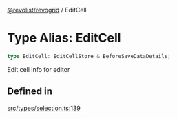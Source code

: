 [@revolist/revogrid](README.md) / EditCell

# Type Alias: EditCell

```ts
type EditCell: EditCellStore & BeforeSaveDataDetails;
```

Edit cell info for editor

## Defined in

[src/types/selection.ts:139](https://github.com/revolist/revogrid/blob/2ebd07d1ea2e60cec0c080f59af7557401bdcc98/src/types/selection.ts#L139)
